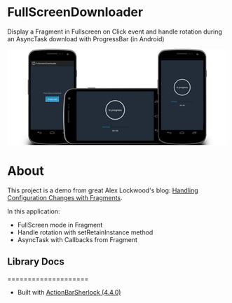 FullScreenDownloader
====================

Display a Fragment in Fullscreen on Click event and handle rotation during an AsyncTask download with ProgressBar (in Android)

![FullscreenDownloader-screenshot](/Settings/fullscreen-downloader-screenshot.png "FullscreenDownloader-screenshot")

About
====================

This project is a demo from great Alex Lockwood's blog: <a href="http://www.androiddesignpatterns.com/2013/04/retaining-objects-across-config-changes.html" target="_blank">Handling Configuration Changes with Fragments</a>. 

In this application:
  * FullScreen mode in Fragment
  * Handle rotation with setRetainInstance method
  * AsyncTask with Callbacks from Fragment


## Library Docs
====================

  * Built with <a href="http://actionbarsherlock.com/" target="_blank">ActionBarSherlock (4.4.0)</a>
